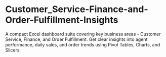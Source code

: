 # Customer_Service-Finance-and-Order-Fulfillment-Insights
A compact Excel dashboard suite covering key business areas - Customer Service, Finance, and Order Fulfillment. Get clear insights into agent performance, daily sales, and order trends using Pivot Tables, Charts, and Slicers.
